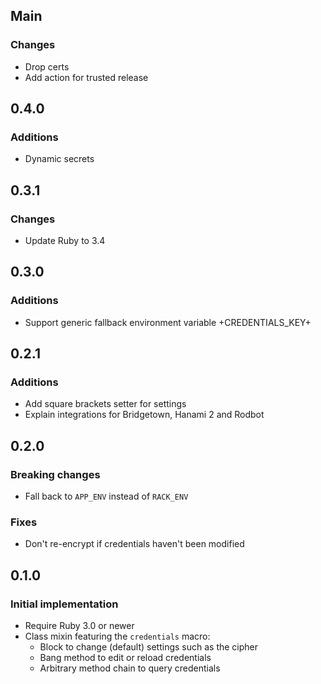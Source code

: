 ## Main

### Changes
* Drop certs
* Add action for trusted release

## 0.4.0

### Additions
* Dynamic secrets

## 0.3.1

### Changes
* Update Ruby to 3.4

## 0.3.0

### Additions
* Support generic fallback environment variable +CREDENTIALS_KEY+

## 0.2.1

### Additions
* Add square brackets setter for settings
* Explain integrations for Bridgetown, Hanami 2 and Rodbot

## 0.2.0

### Breaking changes
* Fall back to `APP_ENV` instead of `RACK_ENV`

### Fixes
* Don't re-encrypt if credentials haven't been modified

## 0.1.0

### Initial implementation
* Require Ruby 3.0 or newer
* Class mixin featuring the `credentials` macro:
  * Block to change (default) settings such as the cipher
  * Bang method to edit or reload credentials
  * Arbitrary method chain to query credentials

